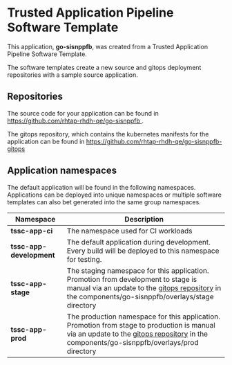 # Trusted Application Pipeline Software Template

This application, **go-sisnppfb**, was created from a Trusted Application Pipeline Software Template.

The software templates create a new source and gitops deployment repositories with a sample source application. 

## Repositories

The source code for your application can be found in [https://github.com/rhtap-rhdh-qe/go-sisnppfb ](https://github.com/rhtap-rhdh-qe/go-sisnppfb ).
 
The gitops repository, which contains the kubernetes manifests for the application can be found in 
[https://github.com/rhtap-rhdh-qe/go-sisnppfb-gitops ](https://github.com/rhtap-rhdh-qe/go-sisnppfb-gitops ) 

## Application namespaces 

The default application will be found in the following namespaces. Applications can be deployed into unique namespaces or multiple software templates can also bet generated into the same group namespaces.  

|  Namespace   |  Description   |  
| -------- | -------- |
| **tssc-app-ci** | The namespace used for CI workloads |
| **tssc-app-development** | The default application during development. Every build will be deployed to this namespace for testing. |
| **tssc-app-stage** | The staging namespace for this application. Promotion from development to stage is manual via an update to the [gitops repository](https://github.com/rhtap-rhdh-qe/go-sisnppfb-gitops ) in the components/go-sisnppfb/overlays/stage directory |
| **tssc-app-prod** | The production namespace for this application. Promotion from stage to production is manual via an update to the [gitops repository](https://github.com/rhtap-rhdh-qe/go-sisnppfb-gitops ) in the components/go-sisnppfb/overlays/prod directory |